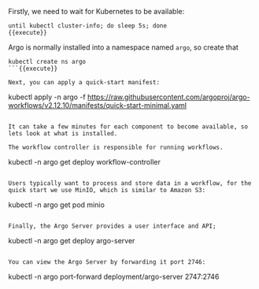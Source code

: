 Firstly, we need to wait for Kubernetes to be available:

    until kubectl cluster-info; do sleep 5s; done
    {{execute}}

Argo is normally installed into a namespace named `argo`, so create that

```
kubectl create ns argo
```{{execute}}

Next, you can apply a quick-start manifest:

```
kubectl apply -n argo -f https://raw.githubusercontent.com/argoproj/argo-workflows/v2.12.10/manifests/quick-start-minimal.yaml
```{{execute}}

It can take a few minutes for each component to become available, so lets look at what is installed.

The workflow controller is responsible for running workflows. 

```
kubectl -n argo get deploy workflow-controller
```{{execute}}

Users typically want to process and store data in a workflow, for the quick start we use MinIO, which is similar to Amazon S3:

```
kubectl -n argo get pod minio
```{{execute}}

Finally, the Argo Server provides a user interface and API;

```
kubectl -n argo get deploy argo-server
```{{execute}}

You can view the Argo Server by forwarding it port 2746:

```
kubectl -n argo port-forward deployment/argo-server 2747:2746
```{{execute}}
